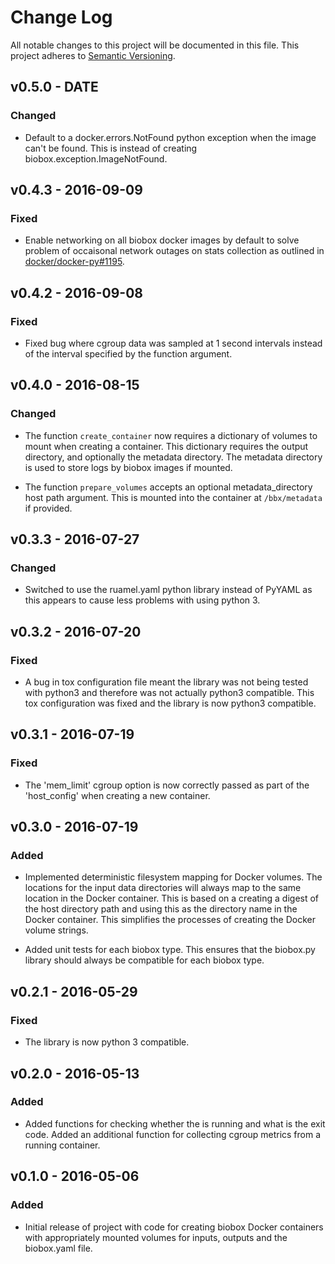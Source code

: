 # Change Log

All notable changes to this project will be documented in this file. This
project adheres to [Semantic Versioning](http://semver.org/).

## v0.5.0 - DATE

### Changed

  * Default to a docker.errors.NotFound python exception when the image can't
    be found. This is instead of creating biobox.exception.ImageNotFound.

## v0.4.3 - 2016-09-09

### Fixed

  * Enable networking on all biobox docker images by default to solve problem
    of occaisonal network outages on stats collection as outlined in
    [docker/docker-py#1195][issue-1195].

[issue-1195]: https://github.com/docker/docker-py/issues/1195

## v0.4.2 - 2016-09-08

### Fixed

  * Fixed bug where cgroup data was sampled at 1 second intervals instead of
    the interval specified by the function argument.

## v0.4.0 - 2016-08-15

### Changed

  * The function `create_container` now requires a dictionary of volumes to
    mount when creating a container. This dictionary requires the output
    directory, and optionally the metadata directory. The metadata directory is
    used to store logs by biobox images if mounted.

  * The function `prepare_volumes` accepts an optional metadata_directory host
    path argument. This is mounted into the container at `/bbx/metadata` if
    provided.

## v0.3.3 - 2016-07-27

### Changed

  * Switched to use the ruamel.yaml python library instead of PyYAML as this
    appears to cause less problems with using python 3.

## v0.3.2 - 2016-07-20

### Fixed

  * A bug in tox configuration file meant the library was not being tested with
    python3 and therefore was not actually python3 compatible. This tox
    configuration was fixed and the library is now python3 compatible.

## v0.3.1 - 2016-07-19

### Fixed

  * The 'mem_limit' cgroup option is now correctly passed as part of the
    'host_config' when creating a new container.

## v0.3.0 - 2016-07-19

### Added

  * Implemented deterministic filesystem mapping for Docker volumes. The
    locations for the input data directories will always map to the same
    location in the Docker container. This is based on a creating a digest of
    the host directory path and using this as the directory name in the Docker
    container. This simplifies the processes of creating the Docker volume
    strings.

  * Added unit tests for each biobox type. This ensures that the biobox.py
    library should always be compatible for each biobox type.

## v0.2.1 - 2016-05-29

### Fixed

  * The library is now python 3 compatible.

## v0.2.0 - 2016-05-13

### Added

  * Added functions for checking whether the is running and what is the exit
    code. Added an additional function for collecting cgroup metrics from a
    running container.

## v0.1.0 - 2016-05-06

### Added

  * Initial release of project with code for creating biobox Docker containers
    with appropriately mounted volumes for inputs, outputs and the biobox.yaml
    file.
